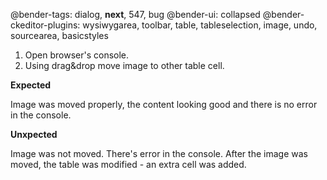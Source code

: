 @bender-tags: dialog, __next__, 547, bug
@bender-ui: collapsed
@bender-ckeditor-plugins: wysiwygarea, toolbar, table, tableselection, image, undo, sourcearea, basicstyles


1. Open browser's console.
3. Using drag&drop move image to other table cell.

**Expected**

Image was moved properly, the content looking good and there is no error in the console.

**Unxpected**

Image was not moved.
There's error in the console.
After the image was moved, the table was modified - an extra cell was added.
